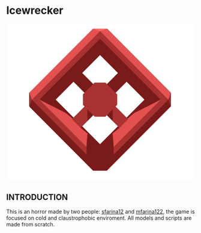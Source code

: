 # Icewrecker
![Icewrecker logo](https://github.com/mfarina122/IcebergHorror/blob/main/HorrorGame/Assets/Texture/UI/Icewrecker_logo.png)
## INTRODUCTION
This is an horror made by two people: [sfarina12](https://github.com/sfarina12) and [mfarina122](https://github.com/mfarina122), the game is focused on cold and claustrophobic enviroment.
All models and scripts are made from scratch.
